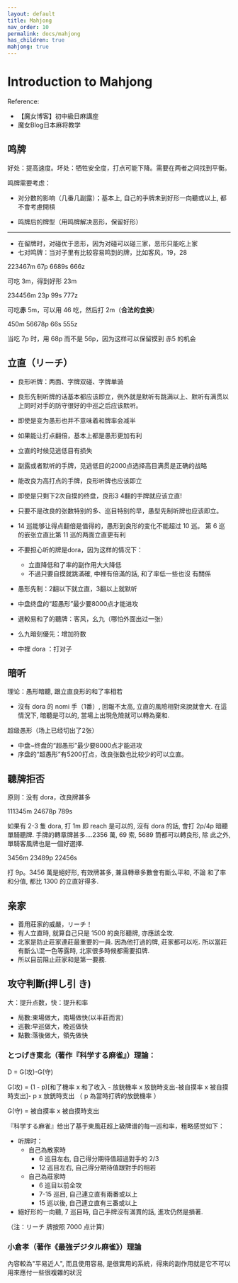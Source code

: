```yaml
---
layout: default
title: Mahjong
nav_order: 10
permalink: docs/mahjong
has_children: true
mahjong: true
---
```


# Introduction to Mahjong

Reference:

- 【魔女博客】初中級日麻講座
- 魔女Blog日本麻将教学

## 鸣牌

好处：提高速度。坏处：牺牲安全度，打点可能下降。需要在两者之间找到平衡。

鸣牌需要考虑：

- 对分数的影响（几番几副露）；基本上, 自己的手牌未到好形一向聽或以上, 都不會考慮開槓

- 鸣牌后的牌型（用鸣牌解决恶形，保留好形）

------------------------

- 在留牌时，对碰优于恶形，因为对碰可以碰三家，恶形只能吃上家
- 七对鸣牌：当对子里有比较容易鸣到的牌，比如客风，19，28

<div class="mahjong">223467m 67p 6689s 666z</div>

可吃 3m，得到好形 23m

<div class="mahjong">234456m 23p 99s 777z</div>

可吃**赤** 5m，可以用 46 吃，然后打 2m（**合法的食换**）

<div class="mahjong">450m 56678p 66s 555z</div>

当吃 7p 时，用 68p 而不是 56p，因为这样可以保留摸到 赤5 的机会

## 立直（リーチ）

- 良形听牌：两面、字牌双碰、字牌单骑
- 良形先制听牌的话基本都应该即立，例外就是默听有跳满以上、默听有满贯以上同时对手的防守很好的中巡之后应该默听。

- 即使是变为愚形也并不意味着和牌率会减半
- 如果能让打点翻倍，基本上都是愚形更加有利

- 立直的时候见逃低目有损失 
- 副露或者默听的手牌，见逃低目的2000点选择高目满贯是正确的战略

- 能改良为高打点的手牌，良形听牌也应该即立
- 即使是只剩下2次自摸的终盘，良形3 4翻的手牌就应该立直!
- 只要不是改良的张数特别的多、巡目特别的早，愚型先制听牌也应该即立。
- 14 巡能够让得点翻倍是值得的，愚形到良形的变化不能超过 10 巡。 第 6 巡的嵌张立直比第 11 巡的两面立直更有利
- 不要担心听的牌是dora，因为这样的情况下：
  - 立直降低和了率的副作用大大降低
  - 不過只要自摸就跳滿確, 中裡有倍滿的話, 和了率低一些也沒 有關係

- 愚形先制：2翻以下就立直，3翻以上就默听
- 中盘终盘的“超愚形”最少要8000点才能进攻

- 選較易和了的聽牌：客风，幺九（哪怕外面出过一张）
- 么九暗刻優先：增加符数
- 中裡 dora ：打对子

## 暗听

理论：愚形暗聽, 跟立直良形的和了率相若

- 沒有 dora 的 nomi 手（1番）, 回報不太高, 立直的風險相對來說就會大. 在這情況下, 暗聽是可以的, 當場上出現危險就可以轉為棄和.

超级愚形（场上已经切出了2张）

- 中盘~终盘的“超愚形”最少要8000点才能进攻 
- 序盘的“超愚形”有5200打点，改良张数也比较少的可以立直。

## 聽牌拒否

原则：没有 dora，改良牌甚多

<div class="mahjong">111345m 24678p 789s</div>

如果有 2-3 隻 dora, 打 1m 即 reach 是可以的, 沒有 dora 的話, 會打 2p/4p 暗聽單騎聽牌. 手牌的轉章牌甚多....2356 萬, 69 索, 5689 筒都可以轉良形, 除 此之外, 單騎客風牌也是一個好選擇.

<div class="mahjong">3456m 23489p 22456s</div>

打 9p。3456 萬是絕好形, 有效牌甚多, 兼且轉章多數會有斷么平和, 不論 和了率和分值, 都比 1300 的立直好得多.

## 亲家

- 善用莊家的威嚴，リーチ！
- 有人立直時, 就算自己只是 1500 的良形聽牌, 亦應該全攻.
- 北家是防止莊家連莊最重要的一員. 因為他打過的牌, 莊家都可以吃. 所以當莊有斷么\混一色等露時, 北家很多時候都需要扣牌.
- 所以目前阻止莊家和是第一要務.

## 攻守判斷(押し引 き)

大：提升点数，快：提升和率

- 局數:東場做大，南場做快(以半莊而言)
- 巡數:早巡做大，晚巡做快
- 點數:落後做大，領先做快

### とつげき東北（著作『科学する麻雀』）理論： 

D = G(攻)-G(守)

G(攻) = (1 - p)[和了機率 x 和了收入 - 放銃機率 x 放銃時支出-被自摸率 x 被自摸時支出]- p x 放銃時支出    （ p 為當時打牌的放銃機率 ）

G(守) = 被自摸率 x 被自摸時支出

『科学する麻雀』给出了基于東風莊超上級牌谱的每一巡和率，粗略感觉如下：

- 听牌时：
  - 自己為散家時
    - 6 巡目左右, 自己得分期待值超過對手的 2/3 
    - 12 巡目左右, 自己得分期待值跟對手的相若
  - 自己為莊家時
    - 6 巡目以前全攻
    - 7-15 巡目, 自己連立直有兩番或以上 
    - 15 巡以後, 自己連立直有三番或以上
- 絕好形的一向聽, 7 巡目時, 自己手牌沒有滿貫的話, 進攻仍然是損著.

（注：リーチ 牌按照 7000 点计算）

### 小倉孝（著作《最強デジタル麻雀》）理論

內容較為"平易近人", 而且使用容易, 是很實用的系統，得來的副作用就是它不可以用來應付一些很複雜的狀況

